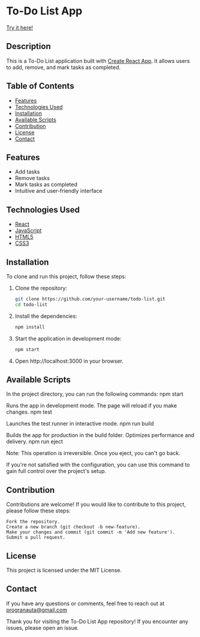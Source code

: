 # To-Do List App

[Try it here!](https://enriqueferrermelian.github.io/todo-list/)

## Description

This is a To-Do List application built with [Create React App](https://github.com/facebook/create-react-app). It allows users to add, remove, and mark tasks as completed.

## Table of Contents

- [Features](#features)
- [Technologies Used](#technologies-used)
- [Installation](#installation)
- [Available Scripts](#available-scripts)
- [Contribution](#contribution)
- [License](#license)
- [Contact](#contact)

## Features

- Add tasks
- Remove tasks
- Mark tasks as completed
- Intuitive and user-friendly interface

## Technologies Used

- [React](https://reactjs.org/)
- [JavaScript](https://developer.mozilla.org/en-US/docs/Web/JavaScript)
- [HTML5](https://developer.mozilla.org/en-US/docs/Web/HTML)
- [CSS3](https://developer.mozilla.org/en-US/docs/Web/CSS)

## Installation

To clone and run this project, follow these steps:

1. Clone the repository:

   ```bash
   git clone https://github.com/your-username/todo-list.git
   cd todo-list
2. Install the dependencies:
   ```bash
   npm install
3. Start the application in development mode:
    ```bash
    npm start
4. Open http://localhost:3000 in your browser.

## Available Scripts

In the project directory, you can run the following commands:
npm start

Runs the app in development mode. The page will reload if you make changes.
npm test

Launches the test runner in interactive mode.
npm run build

Builds the app for production in the build folder. Optimizes performance and delivery.
npm run eject

Note: This operation is irreversible. Once you eject, you can't go back.

If you're not satisfied with the configuration, you can use this command to gain full control over the project's setup.

## Contribution

Contributions are welcome! If you would like to contribute to this project, please follow these steps:

    Fork the repository.
    Create a new branch (git checkout -b new-feature).
    Make your changes and commit (git commit -m 'Add new feature').
    Submit a pull request.

## License

This project is licensed under the MIT License.

## Contact

If you have any questions or comments, feel free to reach out at progranauta@gmail.com

Thank you for visiting the To-Do List App repository! If you encounter any issues, please open an issue.
